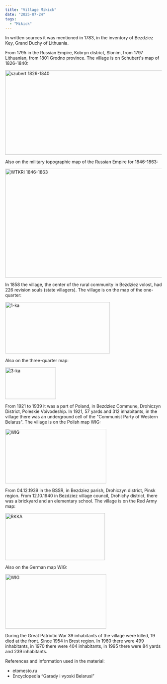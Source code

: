 ```yaml
---
title: "Village Mikick"
date: "2025-07-24"
tags: 
  - "Mikick"
---
```


In written sources it was mentioned in 1783, in the inventory of Bezdziez Key, Grand Duchy of Lithuania.

From 1795 in the Russian Empire, Kobryn district, Slonim, from 1797 Lithuanian, from 1801 Grodno province. The village is on Schubert's map of 1826-1840:

<img width="526" height="272" alt="szubert 1826-1840" src="https://github.com/user-attachments/assets/13ffee02-afe3-4335-a0e0-e6336e73386f" />

Also on the military topographic map of the Russian Empire for 1846-1863:

<img width="622" height="350" alt="WTKRI 1846-1863" src="https://github.com/user-attachments/assets/e46bdcfb-baa8-4073-9944-dba1b7b1e514" />

In 1858 the village, the center of the rural community in Bezdziez volost, had 226 revision souls (state villagers). The village is on the map of the one-quarter:

<img width="337" height="165" alt="1-ka" src="https://github.com/user-attachments/assets/22f001c6-4c89-4506-b23c-e9943f6d6d14" />

Also on the three-quarter map:

<img width="163" height="102" alt="3-ka" src="https://github.com/user-attachments/assets/4215f498-9a7b-4a6d-9910-62bc04ba1d02" />

From 1921 to 1939 it was a part of Poland, in Bezdziez Commune, Drohiczyn District, Poleskie Voivodeship. In 1921, 57 yards and 312 inhabitants, in the village there was an underground cell of the "Communist Party of Western Belarus". The village is on the Polish map WIG:

<img width="325" height="175" alt="WIG" src="https://github.com/user-attachments/assets/10e50986-5662-480c-9ed9-05b29868c487" />

From 04.12.1939 in the BSSR, in Bezdziez parish, Drohiczyn district, Pinsk region. From 12.10.1940 in Bezdziez village council, Drohichy district, there was a brickyard and an elementary school. The village is on the Red Army map:

<img width="321" height="151" alt="RKKA" src="https://github.com/user-attachments/assets/90218981-e110-43d2-a151-30d5ba378768" />

Also on the German map WIG:

<img width="325" height="175" alt="WIG" src="https://github.com/user-attachments/assets/ecddad94-87df-4fa1-86b2-d5d3d21298f6" />

During the Great Patriotic War 39 inhabitants of the village were killed, 19 died at the front. Since 1954 in Brest region. In 1960 there were 499 inhabitants, in 1970 there were 404 inhabitants, in 1995 there were 84 yards and 239 inhabitants.

References and information used in the material:
- etomesto.ru
- Encyclopedia “Garady i vyoski Belarusi”
